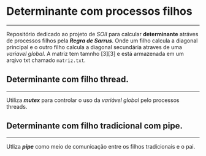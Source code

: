 # Determinante com processos filhos
***
Repositório dedicado ao projeto de _SOII_ para calcular __determinante__ atráves de processos filhos pela *__Regra de Sarrus__*. Onde um filho calcula a diagonal principal e o outro filho calcula a diagonal secundária atraves de uma _variavel global_. A matriz tem tamnho [3][3] e está armazenada em um arqivo txt chamado `matriz.txt`. 

## Determinante com filho thread.
***
Utiliza *__mutex__* para controlar o uso da _variável global_ pelo processos threads.

## Determinante com filho tradicional com pipe.
***
Utliza *__pipe__* como meio de comunicação entre os filhos tradicionais e o pai.
